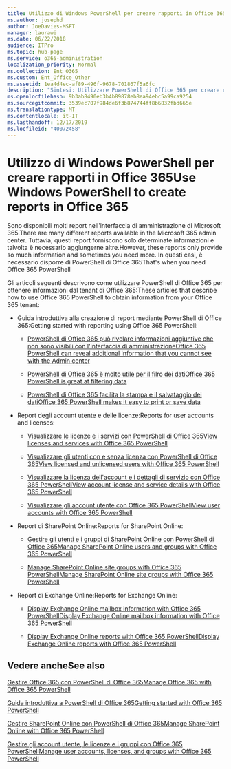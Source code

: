 ```yaml
---
title: Utilizzo di Windows PowerShell per creare rapporti in Office 365
ms.author: josephd
author: JoeDavies-MSFT
manager: laurawi
ms.date: 06/22/2018
audience: ITPro
ms.topic: hub-page
ms.service: o365-administration
localization_priority: Normal
ms.collection: Ent_O365
ms.custom: Ent_Office_Other
ms.assetid: 1ea4d4ec-af89-496f-9678-701867f5a6fc
description: "Sintesi: Utilizzare PowerShell di Office 365 per creare report che non è possibile produrre nell'interfaccia di amministrazione di Microsoft 365."
ms.openlocfilehash: 9b3ab8490eb3b4b89878eb8ea94ebc5a99ca9254
ms.sourcegitcommit: 3539ec707f984de6f3b874744ff8b6832fbd665e
ms.translationtype: MT
ms.contentlocale: it-IT
ms.lasthandoff: 12/17/2019
ms.locfileid: "40072458"
---
```

# <a name="use-windows-powershell-to-create-reports-in-office-365"></a><span data-ttu-id="16d48-103">Utilizzo di Windows PowerShell per creare rapporti in Office 365</span><span class="sxs-lookup"><span data-stu-id="16d48-103">Use Windows PowerShell to create reports in Office 365</span></span>

<span data-ttu-id="16d48-104">Sono disponibili molti report nell'interfaccia di amministrazione di Microsoft 365.</span><span class="sxs-lookup"><span data-stu-id="16d48-104">There are many different reports available in the Microsoft 365 admin center.</span></span> <span data-ttu-id="16d48-105">Tuttavia, questi report forniscono solo determinate informazioni e talvolta è necessario aggiungerne altre.</span><span class="sxs-lookup"><span data-stu-id="16d48-105">However, these reports only provide so much information and sometimes you need more.</span></span> <span data-ttu-id="16d48-106">In questi casi, è necessario disporre di PowerShell di Office 365</span><span class="sxs-lookup"><span data-stu-id="16d48-106">That's when you need Office 365 PowerShell</span></span>
  
<span data-ttu-id="16d48-107">Gli articoli seguenti descrivono come utilizzare PowerShell di Office 365 per ottenere informazioni dal tenant di Office 365:</span><span class="sxs-lookup"><span data-stu-id="16d48-107">These articles that describe how to use Office 365 PowerShell to obtain information from your Office 365 tenant:</span></span>
  
- <span data-ttu-id="16d48-108">Guida introduttiva alla creazione di report mediante PowerShell di Office 365:</span><span class="sxs-lookup"><span data-stu-id="16d48-108">Getting started with reporting using Office 365 PowerShell:</span></span>
    
  - [<span data-ttu-id="16d48-109">PowerShell di Office 365 può rivelare informazioni aggiuntive che non sono visibili con l'interfaccia di amministrazione</span><span class="sxs-lookup"><span data-stu-id="16d48-109">Office 365 PowerShell can reveal additional information that you cannot see with the Admin center</span></span>](https://technet.microsoft.com/library/dn568034.aspx#reveal)
    
  - [<span data-ttu-id="16d48-110">PowerShell di Office 365 è molto utile per il filro dei dati</span><span class="sxs-lookup"><span data-stu-id="16d48-110">Office 365 PowerShell is great at filtering data</span></span>](https://technet.microsoft.com/library/dn568034.aspx#filter)
    
  - [<span data-ttu-id="16d48-111">PowerShell di Office 365 facilita la stampa e il salvataggio dei dati</span><span class="sxs-lookup"><span data-stu-id="16d48-111">Office 365 PowerShell makes it easy to print or save data</span></span>](https://technet.microsoft.com/library/dn568034.aspx#printsave)
    
- <span data-ttu-id="16d48-112">Report degli account utente e delle licenze:</span><span class="sxs-lookup"><span data-stu-id="16d48-112">Reports for user accounts and licenses:</span></span>
    
  - [<span data-ttu-id="16d48-113">Visualizzare le licenze e i servizi con PowerShell di Office 365</span><span class="sxs-lookup"><span data-stu-id="16d48-113">View licenses and services with Office 365 PowerShell</span></span>](view-licenses-and-services-with-office-365-powershell.md)
    
  - [<span data-ttu-id="16d48-114">Visualizzare gli utenti con e senza licenza con PowerShell di Office 365</span><span class="sxs-lookup"><span data-stu-id="16d48-114">View licensed and unlicensed users with Office 365 PowerShell</span></span>](view-licensed-and-unlicensed-users-with-office-365-powershell.md)
    
  - [<span data-ttu-id="16d48-115">Visualizzare la licenza dell'account e i dettagli di servizio con Office 365 PowerShell</span><span class="sxs-lookup"><span data-stu-id="16d48-115">View account license and service details with Office 365 PowerShell</span></span>](view-account-license-and-service-details-with-office-365-powershell.md)
    
  - [<span data-ttu-id="16d48-116">Visualizzare gli account utente con Office 365 PowerShell</span><span class="sxs-lookup"><span data-stu-id="16d48-116">View user accounts with Office 365 PowerShell</span></span>](view-user-accounts-with-office-365-powershell.md)
    
- <span data-ttu-id="16d48-117">Report di SharePoint Online:</span><span class="sxs-lookup"><span data-stu-id="16d48-117">Reports for SharePoint Online:</span></span>
    
  - [<span data-ttu-id="16d48-118">Gestire gli utenti e i gruppi di SharePoint Online con PowerShell di Office 365</span><span class="sxs-lookup"><span data-stu-id="16d48-118">Manage SharePoint Online users and groups with Office 365 PowerShell</span></span>](https://technet.microsoft.com/library/9680af2e-a965-4e62-92ee-da72105c7800.aspx)
    
  - [<span data-ttu-id="16d48-119">Manage SharePoint Online site groups with Office 365 PowerShell</span><span class="sxs-lookup"><span data-stu-id="16d48-119">Manage SharePoint Online site groups with Office 365 PowerShell</span></span>](https://technet.microsoft.com/library/122f4099-c78d-4cce-bab0-4343b04596ae.aspx)
    
- <span data-ttu-id="16d48-120">Report di Exchange Online:</span><span class="sxs-lookup"><span data-stu-id="16d48-120">Reports for Exchange Online:</span></span>
    
  - [<span data-ttu-id="16d48-121">Display Exchange Online mailbox information with Office 365 PowerShell</span><span class="sxs-lookup"><span data-stu-id="16d48-121">Display Exchange Online mailbox information with Office 365 PowerShell</span></span>](https://technet.microsoft.com/library/13843002-56ca-4b75-81c5-84386522b01b.aspx)
    
  - [<span data-ttu-id="16d48-122">Display Exchange Online reports with Office 365 PowerShell</span><span class="sxs-lookup"><span data-stu-id="16d48-122">Display Exchange Online reports with Office 365 PowerShell</span></span>](https://technet.microsoft.com/library/4873a063-9fc4-4ed9-826a-6e935fef61d4.aspx)
    
## <a name="see-also"></a><span data-ttu-id="16d48-123">Vedere anche</span><span class="sxs-lookup"><span data-stu-id="16d48-123">See also</span></span>

[<span data-ttu-id="16d48-124">Gestire Office 365 con PowerShell di Office 365</span><span class="sxs-lookup"><span data-stu-id="16d48-124">Manage Office 365 with Office 365 PowerShell</span></span>](manage-office-365-with-office-365-powershell.md)
  
[<span data-ttu-id="16d48-125">Guida introduttiva a PowerShell di Office 365</span><span class="sxs-lookup"><span data-stu-id="16d48-125">Getting started with Office 365 PowerShell</span></span>](getting-started-with-office-365-powershell.md)
  
[<span data-ttu-id="16d48-126">Gestire SharePoint Online con PowerShell di Office 365</span><span class="sxs-lookup"><span data-stu-id="16d48-126">Manage SharePoint Online with Office 365 PowerShell</span></span>](manage-sharepoint-online-with-office-365-powershell.md)
  
[<span data-ttu-id="16d48-127">Gestire gli account utente, le licenze e i gruppi con Office 365 PowerShell</span><span class="sxs-lookup"><span data-stu-id="16d48-127">Manage user accounts, licenses, and groups with Office 365 PowerShell</span></span>](manage-user-accounts-and-licenses-with-office-365-powershell.md)
  
